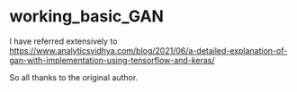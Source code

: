 # working_basic_GAN

I have referred extensively to https://www.analyticsvidhya.com/blog/2021/06/a-detailed-explanation-of-gan-with-implementation-using-tensorflow-and-keras/

So all thanks to the original author.
